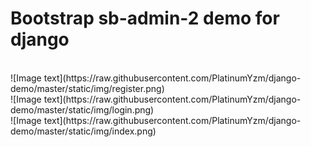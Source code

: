 # Bootstrap sb-admin-2 demo for django
<br>
![Image text](https://raw.githubusercontent.com/PlatinumYzm/django-demo/master/static/img/register.png) <br>
![Image text](https://raw.githubusercontent.com/PlatinumYzm/django-demo/master/static/img/login.png) <br>
![Image text](https://raw.githubusercontent.com/PlatinumYzm/django-demo/master/static/img/index.png) <br>
